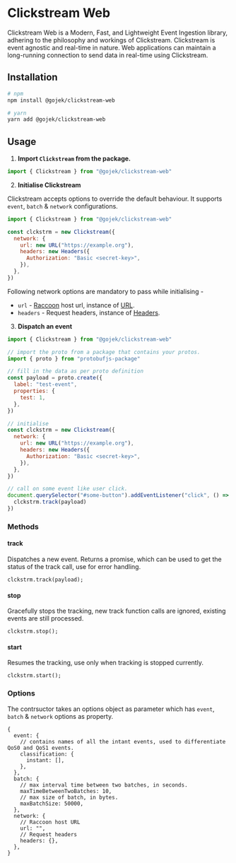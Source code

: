 # Clickstream Web

Clickstream Web is a Modern, Fast, and Lightweight Event Ingestion library, adhering to the philosophy and workings of Clickstream. Clickstream is event agnostic and real-time in nature. Web applications can maintain a long-running connection to send data in real-time using Clickstream.

## Installation

```sh
# npm
npm install @gojek/clickstream-web

# yarn
yarn add @gojek/clickstream-web
```

## Usage

1. **Import `Clickstream` from the package.**

```js
import { Clickstream } from "@gojek/clickstream-web"
```

2. **Initialise Clickstream**

Clickstream accepts options to override the default behaviour. It supports `event`, `batch` & `network` configurations.

```js
import { Clickstream } from "@gojek/clickstream-web"

const clckstrm = new Clickstream({
  network: {
    url: new URL("https://example.org"),
    headers: new Headers({
      Authorization: "Basic <secret-key>",
    }),
  },
})
```

Following network options are mandatory to pass while initialising -

- `url` - [Raccoon](https://odpf.github.io/raccoon/) host url, instance of [URL](https://developer.mozilla.org/en-US/docs/Web/API/URL).
- `headers` - Request headers, instance of [Headers](https://developer.mozilla.org/en-US/docs/Web/API/Headers).

3. **Dispatch an event**

```js
import { Clickstream } from "@gojek/clickstream-web"

// import the proto from a package that contains your protos.
import { proto } from "protobufjs-package"

// fill in the data as per proto definition
const payload = proto.create({
  label: "test-event",
  properties: {
    test: 1,
  },
})

// initialise
const clckstrm = new Clickstream({
  network: {
    url: new URL("https://example.org"),
    headers: new Headers({
      Authorization: "Basic <secret-key>",
    }),
  },
})

// call on some event like user click.
document.querySelector("#some-button").addEventListener("click", () => {
  clckstrm.track(payload)
})
```

### Methods

#### track

Dispatches a new event. Returns a promise, which can be used to get the status of the track call, use for error handling.

```
clckstrm.track(payload);
```

#### stop

Gracefully stops the tracking, new track function calls are ignored, existing events are still processed.

```
clckstrm.stop();
```

#### start

Resumes the tracking, use only when tracking is stopped currently.

```
clckstrm.start();
```

### Options

The contrsuctor takes an options object as parameter which has `event`, `batch` & `network` options as property.

```
{
  event: {
    // contains names of all the intant events, used to differentiate QoS0 and QoS1 events.
    classification: {
      instant: [],
    },
  },
  batch: {
    // max interval time between two batches, in seconds.
    maxTimeBetweenTwoBatches: 10,
    // max size of batch, in bytes.
    maxBatchSize: 50000,
  },
  network: {
    // Raccoon host URL
    url: "",
    // Request headers
    headers: {},
  },
}

```
